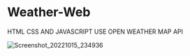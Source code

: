 # Weather-Web
HTML CSS AND JAVASCRIPT USE OPEN WEATHER MAP API

![Screenshot_20221015_234936](https://user-images.githubusercontent.com/45786021/196003237-135b1efd-6012-4e64-b4ce-27e8612c40f5.png)
